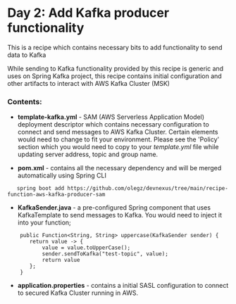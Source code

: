 # Day 2: Add Kafka producer functionality

This is a recipe which contains necessary bits to add functionality to send data to Kafka

While sending to Kafka functionality provided by this recipe is generic and uses on Spring Kafka project, this recipe contains 
initial configuration and other artifacts to interact with AWS Kafka Cluster (MSK)

### Contents:
- **template-kafka.yml** - SAM (AWS Serverless Application Model) deployment descriptor which contains necessary 
configuration to connect and send messages to AWS Kafka Cluster. Certain elements would need to change to fit your environment.
Please see the 'Policy' section which you would need to copy to your _template.yml_ file while updating server address, topic and group name.

- **pom.xml** - contains all the necessary dependency and will be merged automatically using Spring CLI

```
   spring boot add https://github.com/olegz/devnexus/tree/main/recipe-function-aws-kafka-producer-sam
```

- **KafkaSender.java** - a pre-configured Spring component that uses KafkaTemplate to send messages to Kafka. You would need to inject it into your function;
    
```
    public Function<String, String> uppercase(KafkaSender sender) {
       return value -> {
           value = value.toUpperCase();
           sender.sendToKafka("test-topic", value);
           return value
       };
    }
 ```
 - **application.properties** - contains a initial SASL configuration to connect to secured Kafka Cluster running in AWS. 
